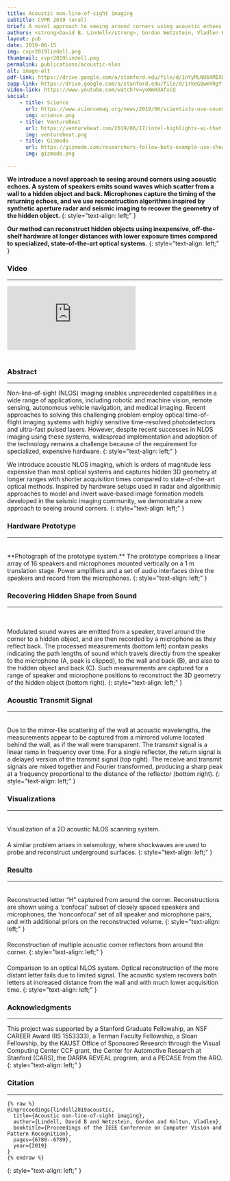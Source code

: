 ```yaml
---
title: Acoustic non-line-of-sight imaging 
subtitle: CVPR 2019 (oral)
brief: A novel approach to seeing around corners using acoustic echoes.
authors: <strong>David B. Lindell</strong>, Gordon Wetzstein, Vladlen Koltun
layout: pub
date: 2019-06-15 
img: cvpr2019lindell.png
thumbnail: cvpr2019lindell.png
permalink: publications/acoustic-nlos
alt: image-alt
pdf-link: https://drive.google.com/a/stanford.edu/file/d/1nYyMLNU6XMIXkzqwxt3jEDoOap4gk_IX/view?usp=sharing
supp-link: https://drive.google.com/a/stanford.edu/file/d/1rkeGQwmYRgYfS_U_RcR3iPmF3tIw8LMB/view?usp=sharing
video-link: https://www.youtube.com/watch?v=yoNmH3AfxCQ
social: 
    - title: Science  
      url: https://www.sciencemag.org/news/2019/06/scientists-use-sound-see-around-corners 
      img: science.png
    - title: VentureBeat 
      url: https://venturebeat.com/2019/06/17/intel-highlights-ai-that-can-see-around-corners-coach-children-on-the-autism-spectrum-and-more-during-cvpr/
      img: venturebeat.png
    - title: Gizmodo 
      url: https://gizmodo.com/researchers-follow-bats-example-use-cheap-speakers-and-1835581284 
      img: gizmodo.png 

---
```


**We introduce a novel approach to seeing around corners using acoustic echoes. A system of speakers emits sound waves which scatter from a wall to a hidden object and back. Microphones capture the timing of the returning echoes, and we use reconstruction algorithms inspired by synthetic aperture radar and seismic imaging to recover the geometry of the hidden object.**
{: style="text-align: left;" }

**Our method can reconstruct hidden objects using inexpensive, off-the-shelf hardware at longer distances with lower exposure times compared to specialized, state-of-the-art optical systems.**
{: style="text-align: left;" }

### Video
- - -
<div class="embed-responsive embed-responsive-16by9">
<iframe class="embed-responsive-item" src="https://www.youtube.com/embed/yoNmH3AfxCQ" frameborder="0" allow="accelerometer; autoplay; encrypted-media; gyroscope; picture-in-picture" allowfullscreen></iframe>
</div>
<br>

### Abstract
- - -
Non-line-of-sight (NLOS) imaging enables unprecedented capabilities in a wide range of applications, including robotic and machine vision, remote sensing, autonomous vehicle navigation, and medical imaging. Recent approaches to solving this challenging problem employ optical time-of-flight imaging systems with highly sensitive time-resolved photodetectors and ultra-fast pulsed lasers. However, despite recent successes in NLOS imaging using these systems, widespread implementation and adoption of the technology remains a challenge because of the requirement for specialized, expensive hardware.
{: style="text-align: left;" }

We introduce acoustic NLOS imaging, which is orders of magnitude less expensive than most optical systems and captures hidden 3D geometry at longer ranges with shorter acquisition times compared to state-of-the-art optical methods. Inspired by hardware setups used in radar and algorithmic approaches to model and invert wave-based image formation models developed in the seismic imaging community, we demonstrate a new approach to seeing around corners.
{: style="text-align: left;" }

### Hardware Prototype
- - -
<div class="row">
<div class="col-md-10 mx-auto">
<img src="/assets/img/publication/cvpr2019lindell/acoustic_array.png" style="padding: 10px;" class="img-fluid" alt="">
</div>
</div>
**Photograph of the prototype system.** The prototype comprises a linear array of 16 speakers and microphones mounted vertically on a 1 m translation stage. Power amplifiers and a set of audio interfaces drive the speakers and record from the microphones.
{: style="text-align: left;" }

### Recovering Hidden Shape from Sound
- - -
<div class="row">
<div class="col-md-10 mx-auto">
<img src="/assets/img/publication/cvpr2019lindell/teaser.png" style="padding: 10px;" class="img-fluid" alt="">
</div>
</div>

Modulated sound waves are emitted from a speaker, travel around the corner to a hidden object, and are then recorded by a microphone as they reflect back. The processed measurements (bottom left) contain peaks indicating the path lengths of sound which travels directly from the speaker to the microphone (A, peak is clipped), to the wall and back (B), and also to the hidden object and back (C). Such measurements are captured for a range of speaker and microphone positions to reconstruct the 3D geometry of the hidden object (bottom right).
{: style="text-align: left;" }

### Acoustic Transmit Signal 
- - -
<div class="row">
<div class="col-md-10 mx-auto">
<img src="/assets/img/publication/cvpr2019lindell/mirror.png" style="padding: 10px;" class="img-fluid" alt="">
</div>
</div>
Due to the mirror-like scattering of the wall at acoustic wavelengths, the measurements appear to be captured from a mirrored volume located behind the wall, as if the wall were transparent. The transmit signal is a linear ramp in frequency over time. For a single reflector, the return signal is a delayed version of the transmit signal (top right). The receive and transmit signals are mixed together
and Fourier transformed, producing a sharp peak at a frequency proportional to the distance of the reflector (bottom right).
{: style="text-align: left;" }

### Visualizations
- - -
<div class="row">
<div class="col-md-8 mx-auto">
<img src="http://www.computationalimaging.org/wp-content/uploads/2019/03/cvpr2019_scanning.gif" style="padding: 10px;" class="img-fluid" alt="">
</div>
</div>
Visualization of a 2D acoustic NLOS scanning system.

<div class="row">
<div class="col-md-8 mx-auto">
<img src="http://www.computationalimaging.org/wp-content/uploads/2019/03/cvpr2019_seismic.gif" style="padding: 10px;" class="img-fluid" alt="">
</div>
</div>
 A similar problem arises in seismology, where shockwaves are used to probe and reconstruct underground surfaces.
{: style="text-align: left;" }

### Results
- - -
<div class="row">
<div class="col-md-8 mx-auto">
<img src="http://www.computationalimaging.org/wp-content/uploads/2019/03/cvpr2019_letter_h.gif" style="padding: 10px;" class="img-fluid" alt="">
</div>
</div>
Reconstructed letter “H” captured from around the corner. Reconstructions are shown using a ‘confocal’ subset of closely spaced speakers and microphones, the ‘nonconfocal’ set of all speaker and microphone pairs, and with additional priors on the reconstructed volume.
{: style="text-align: left;" }

<div class="row">
<div class="col-md-8 mx-auto">
<img src="http://www.computationalimaging.org/wp-content/uploads/2019/03/cvpr2019_corner.gif" style="padding: 10px;" class="img-fluid" alt="">
</div>
</div>
Reconstruction of multiple acoustic corner reflectors from around the corner.
{: style="text-align: left;" }

<div class="row">
<div class="col-md-8 mx-auto">
<img src="http://www.computationalimaging.org/wp-content/uploads/2019/03/cvpr2019_optical.gif" style="padding: 10px;" class="img-fluid" alt="">
</div>
</div>
Comparison to an optical NLOS system. Optical reconstruction of the more distant letter fails due to limited signal. The acoustic system recovers both letters at increased distance from the wall and with much lower acquisition time.
{: style="text-align: left;" }

### Acknowledgments
- - -
This project was supported by a Stanford Graduate Fellowship, an NSF CAREER Award (IIS 1553333), a Terman Faculty Fellowship, a Sloan Fellowship, by the KAUST Office of Sponsored Research through the Visual Computing Center CCF grant, the Center for Automotive Research at Stanford (CARS), the DARPA REVEAL program, and a PECASE from the ARO.
{: style="text-align: left;" }

### Citation
- - -
```
{% raw %}
@inproceedings{lindell2019acoustic,
  title={Acoustic non-line-of-sight imaging},
  author={Lindell, David B and Wetzstein, Gordon and Koltun, Vladlen},
  booktitle={Proceedings of the IEEE Conference on Computer Vision and Pattern Recognition},
  pages={6780--6789},
  year={2019}
}
{% endraw %}
```
{: style="text-align: left;" }


